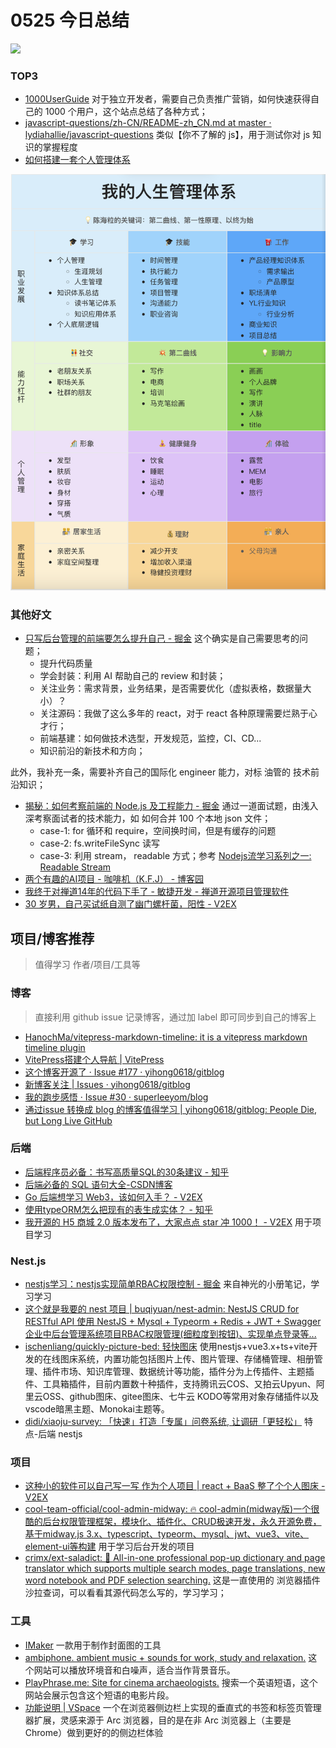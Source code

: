 
# 0525 今日总结


![](https://cn.bing.com/th?id=OHR.OrdesaNationalPark_EN-US4779461538_UHD.jpg)


### TOP3

- [1000UserGuide](https://1000userguide.com/#/) 对于独立开发者，需要自己负责推广营销，如何快速获得自己的 1000 个用户，这个站点总结了各种方式；
- [javascript-questions/zh-CN/README-zh_CN.md at master · lydiahallie/javascript-questions](https://github.com/lydiahallie/javascript-questions/blob/master/zh-CN/README-zh_CN.md) 类似【你不了解的 js】，用于测试你对 js 知识的掌握程度
- [如何搭建一套个人管理体系](https://www.yuque.com/chl_hahaley/eye878/tfmmkz)


![](./imgs/image-0525.png)


### 其他好文

- [只写后台管理的前端要怎么提升自己 - 掘金](https://juejin.cn/post/7360528073631318027) 这个确实是自己需要思考的问题；
  - 提升代码质量
  - 学会封装：利用 AI 帮助自己的 review 和封装；
  - 关注业务：需求背景，业务结果，是否需要优化（虚拟表格，数据量大小）？
  - 关注源码：我做了这么多年的 react，对于 react 各种原理需要烂熟于心才行；
  - 前端基建：如何做技术选型，开发规范，监控，CI、CD...
  - 知识前沿的新技术和方向；

此外，我补充一条，需要补齐自己的国际化 engineer 能力，对标 油管的 技术前沿知识；

- [揭秘：如何考察前端的 Node.js 及工程能力 - 掘金](https://juejin.cn/post/6959477438757896205) 通过一道面试题，由浅入深考察面试者的技术能力，如 如何合并 100 个本地 json 文件；
  - case-1: for 循环和 require，空间换时间，但是有缓存的问题
  - case-2: fs.writeFileSync 读写
  - case-3: 利用 stream， readable 方式；参考 [Nodejs流学习系列之一: Readable Stream](https://zhuanlan.zhihu.com/p/91541043)
- [两个有趣的AI项目 - 咖啡机（K.F.J） - 博客园](https://www.cnblogs.com/strick/p/18184025)
- [我终于对禅道14年的代码下手了 - 敏捷开发 - 禅道开源项目管理软件](https://www.zentao.net/blog/zentao-code-refactoring-82495.html/?from=upvg)
- [30 岁男，自己买试纸自测了幽门螺杆菌，阳性 - V2EX](https://www.v2ex.com/t/1043142#reply38)

## 项目/博客推荐
> 值得学习 作者/项目/工具等

### 博客

> 直接利用 github issue 记录博客，通过加 label 即可同步到自己的博客上

- [HanochMa/vitepress-markdown-timeline: it is a vitepress markdown timeline plugin](https://github.com/HanochMa/vitepress-markdown-timeline)
- [VitePress搭建个人导航 | VitePress](https://vitepress.yiov.top/nav/#%E8%8C%82%E8%8C%82%E5%AF%BC%E8%88%AA)
- [这个博客开源了 · Issue #177 · yihong0618/gitblog](https://github.com/yihong0618/gitblog/issues/177)
- [ 新博客关注 | Issues · yihong0618/gitblog](https://github.com/yihong0618/gitblog/issues)
- [我的跑步感悟 · Issue #30 · superleeyom/blog](https://github.com/superleeyom/blog/issues/30)
- [通过issue 转换成 blog 的博客值得学习 | yihong0618/gitblog: People Die, but Long Live GitHub](https://github.com/yihong0618/gitblog)



### 后端

- [后端程序员必备：书写高质量SQL的30条建议 - 知乎](https://zhuanlan.zhihu.com/p/115331631)
- [后端必备的 SQL 语句大全-CSDN博客](https://blog.csdn.net/dongbeiou/article/details/108735506)
- [Go 后端想学习 Web3，该如何入手？ - V2EX](https://www.v2ex.com/t/1043164#reply3)
- [使用typeORM怎么把现有的表生成实体？ - 知乎](https://www.zhihu.com/question/590486120)
- [我开源的 H5 商城 2.0 版本发布了，大家点点 star 冲 1000！ - V2EX](https://www.v2ex.com/t/1042276#reply5) 用于项目学习


### Nest.js

- [nestjs学习：nestjs实现简单RBAC权限控制 - 掘金](https://juejin.cn/post/7266463919141060623) 来自神光的小册笔记，学习学习
- [这个就是我要的 nest 项目 | buqiyuan/nest-admin: NestJS CRUD for RESTful API 使用 NestJS + Mysql + Typeorm + Redis + JWT + Swagger 企业中后台管理系统项目RBAC权限管理(细粒度到按钮)、实现单点登录等...](https://github.com/buqiyuan/nest-admin)
- [ischenliang/quickly-picture-bed: 轻快图床](https://github.com/ischenliang/quickly-picture-bed) 使用nestjs+vue3.x+ts+vite开发的在线图床系统，内置功能包括图片上传、图片管理、存储桶管理、相册管理、插件市场、知识库管理、数据统计等功能，插件分为上传插件、主题插件、工具箱插件，目前内置数十种插件，支持腾讯云COS、又拍云Upyun、阿里云OSS、github图床、gitee图床、七牛云 KODO等常用对象存储插件以及vscode暗黑主题、Monokai主题等。
- [didi/xiaoju-survey: 「快速」打造「专属」问卷系统, 让调研「更轻松」](https://github.com/didi/xiaoju-survey) 特点-后端 nestjs





### 项目

- [这种小的软件可以自己写一写 作为个人项目 | react + BaaS 整了个个人图床 - V2EX](https://www.v2ex.com/t/1042124#reply5)
- [cool-team-official/cool-admin-midway: 🔥 cool-admin(midway版)一个很酷的后台权限管理框架，模块化、插件化、CRUD极速开发，永久开源免费，基于midway.js 3.x、typescript、typeorm、mysql、jwt、vue3、vite、element-ui等构建](https://github.com/cool-team-official/cool-admin-midway) 用于学习后台开发的项目
- [crimx/ext-saladict: 🥗 All-in-one professional pop-up dictionary and page translator which supports multiple search modes, page translations, new word notebook and PDF selection searching.](https://github.com/crimx/ext-saladict) 这是一直使用的 浏览器插件 沙拉查词，可以看看其源代码怎么写的，学习学习；

### 工具

- [IMaker](https://img-maker.vercel.app/) 一款用于制作封面图的工具
- [ambiphone. ambient music + sounds for work, study and relaxation.](https://ambiph.one/) 这个网站可以播放环境音和白噪声，适合当作背景音乐。 
- [PlayPhrase.me: Site for cinema archaeologists.](https://www.playphrase.me/#/search?language=en) 搜索一个英语短语，这个网站会展示包含这个短语的电影片段。
- [功能说明 | VSpace](https://vspace.cyhuajuan.site/guides/4-intro/) 一个在浏览器侧边栏上实现的垂直式的书签和标签页管理器扩展，灵感来源于 Arc 浏览器，目的是在非 Arc 浏览器上（主要是 Chrome）做到更好的的侧边栏体验